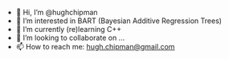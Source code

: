 - 👋 Hi, I’m @hughchipman
- 👀 I’m interested in BART (Bayesian Additive Regression Trees)
- 🌱 I’m currently (re)learning C++
- 💞️ I’m looking to collaborate on ...
- 📫 How to reach me: hugh.chipman@gmail.com

<!---
hughchipman/hughchipman is a ✨ special ✨ repository because its `README.md` (this file) appears on your GitHub profile.
You can click the Preview link to take a look at your changes.
--->
